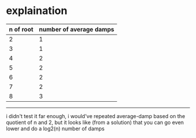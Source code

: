 # explaination

n of root | number of average damps
--- | ---
2   | 1
3   | 1
4   | 2
5   | 2
6   | 2
7   | 2
8   | 3


---

i didn't test it far enough, i would've repeated average-damp based
on the quotient of n and 2, but it looks like (from a solution) that
you can go even lower and do a log2(n) number of damps
